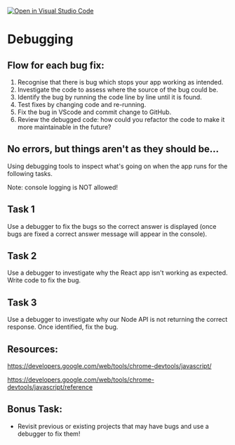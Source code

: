 [![Open in Visual Studio Code](https://classroom.github.com/assets/open-in-vscode-f059dc9a6f8d3a56e377f745f24479a46679e63a5d9fe6f495e02850cd0d8118.svg)](https://classroom.github.com/online_ide?assignment_repo_id=6900226&assignment_repo_type=AssignmentRepo)
# Debugging

## Flow for each bug fix:

1. Recognise that there is bug which stops your app working as intended.
2. Investigate the code to assess where the source of the bug could be.
3. Identify the bug by running the code line by line until it is found.
4. Test fixes by changing code and re-running.
5. Fix the bug in VScode and commit change to GitHub.
6. Review the debugged code: how could you refactor the code to make it more maintainable in the future?

## No errors, but things aren't as they should be...

Using debugging tools to inspect what's going on when the app runs for the following tasks. 

Note: console logging is NOT allowed!

## Task 1

Use a debugger to fix the bugs so the correct answer is displayed (once bugs are fixed a correct answer message will appear in the console).

## Task 2

Use a debugger to investigate why the React app isn't working as expected. Write code to fix the bug.

## Task 3

Use a debugger to investigate why our Node API is not returning the correct response. Once identified, fix the bug.

## Resources:

https://developers.google.com/web/tools/chrome-devtools/javascript/

https://developers.google.com/web/tools/chrome-devtools/javascript/reference

## Bonus Task:

- Revisit previous or existing projects that may have bugs and use a debugger to fix them!

